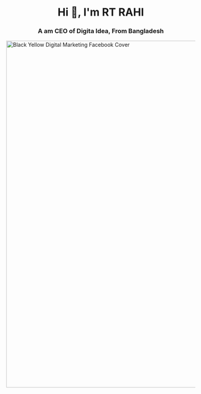 
<div background-color="red">
<h1 align="center">Hi 👋, I'm RT RAHI</h1>
<h3 align="center">A am CEO of Digita Idea, From Bangladesh</h3>

 <img width="1640" height="924" alt="Black   Yellow Digital Marketing Facebook Cover" src="https://github.com/user-attachments/assets/ff8a5599-39b7-4494-bfbd-3991aca4da23" />

